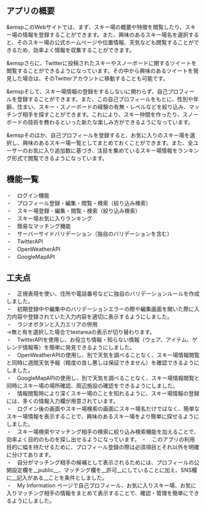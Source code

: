 ## アプリの概要

&emspこのWebサイトでは、まず、スキー場の概要や特徴を閲覧したり、スキー場の情報を登録することができます。また、興味のあるスキー場名を選択すると、そのスキー場の公式ホームページや位置情報、天気なども閲覧することができるため、効率よく情報を収集することができます。

&emspさらに、Twitterに投稿されたスキーやスノーボードに関するツイートを閲覧することができるようになっています。その中から興味のあるツイートを発見した場合は、そのTwitterアカウントに移動することも可能です。

&emspそして、スキー場情報の登録をするしないに関わらず、自己プロフィールを登録することができます。また、この自己プロフィールをもとに、性別や年齢、住まい、スキー・スノーボードの経験の有無・レベルなどを絞り込み、マッチング相手を探すことができます。これにより、スキー仲間を作ったり、スノーボードの技術を教わるといった新たな楽しみ方ができるようになっています。

&emspそのほか、自己プロフィールを登録すると、お気に入りのスキー場を選択し、興味のあるスキー場一覧としてまとめておくことができます。また、全ユーザーのお気に入り追加数に基づき、注目を集めているスキー場情報をランキング形式で閲覧できるようになっています。


## 機能一覧

  ・　ログイン機能  
  ・　プロフィール登録・編集・閲覧・検索（絞り込み検索）  
  ・　スキー場登録・編集・閲覧・検索（絞り込み検索）  
  ・　スキー場お気に入りランキング  
  ・　簡易なマッチング機能  
  ・　サーバーサイドバリデーション（独自のバリデーションを含む）  
  ・　TwitterAPI  
  ・　OpenWeatherAPI  
  ・　GoogleMapAPI  

## 工夫点

  ・　正規表現を使い、住所や電話番号などに独自のバリデーションルールを作成しました。  
  ・　初期登録中や編集中のバリデーションエラーの際や編集画面を開いた際に入力内容や登録されていた入力内容を適切に表示するようにしました。  
  ・　ラジオボタンと入力エリアの併用  
    →無と有を選択した場合でtextareaの表示が切り替わります。  
  ・　TwitterAPIを使用し、お役立ち情報・知らない情報（ウェア、アイテム、ゲレンデ情報等）を簡単に発見できるようにしました。  
  ・　OpenWeatherAPIの使用し、別で天気を調べることなく、スキー場情報閲覧と同時に週間天気予報（精度の良し悪しは保証できません）を確認できるようにしました。  
  ・　GoogleMapAPIの使用し、別で天気を調べることなく、スキー場情報閲覧と同時にスキー場の場所確認、周辺施設の確認をできるようにしました。  
  ・　情報閲覧時により深くスキー場のことを知れるように、スキー場情報の登録には、多くの情報入力欄が用意されています。  
  ・　ログイン後の画面やスキー場検索の画面にスキー場名だけではなく、簡単なスキー場情報を表示することで、興味のあるスキー場をより簡単に探せるようにしました。  
  ・　スキー場検索やマッチング相手の検索に絞り込み検索機能を加えることで、効率よく目的のものを探し出せるようになっています。 
  ・　このアプリの利用目的に幅を持たせるために、プロフィール登録の際は必須項目とそれ以外を明確に分けてあります。  
  ・　自分がマッチング相手の候補として表示されるためには、プロフィールの公開設定欄を__public__、マッチング欄を__許可__にしていることに加え、SNS欄に__記入がある__ことを条件としました。  
  ・　My Information ページで自己プロフィール、お気に入りスキー場、お気に入りマッチング相手の情報をまとめて表示することで、確認・管理を簡単にできるようにしました。  
